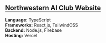 ## [Northwestern AI Club Website](https://northwestern-ai-club.vercel.app)

**Language:** TypeScript
<br />
**Frameworks:** React.js, TailwindCSS
<br />
**Backend:** Node.js, Firebase
<br />
**Hosting:** Vercel
